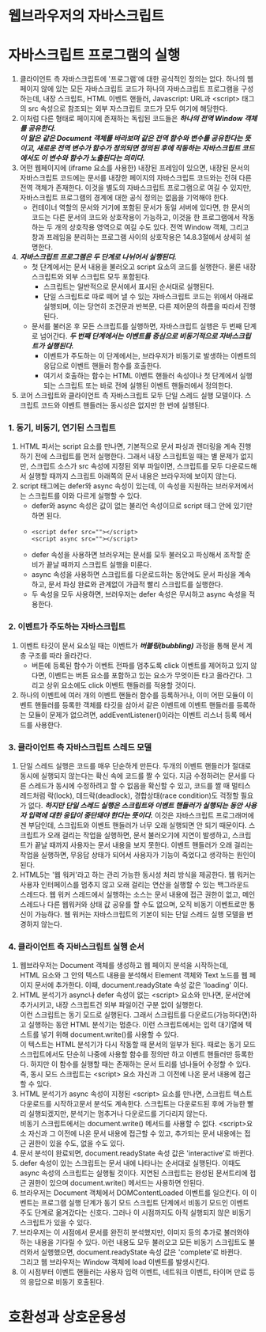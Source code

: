 # 웹브라우저의 자바스크립트

# 자바스크립트 프로그램의 실행

1. 클라이언트 측 자바스크립트에 '프로그램'에 대한 공식적인 정의는 없다.
   하나의 웹 페이지 않에 있는 모든 자바스크립트 코드가 하나의 자바스크립트 프로그램을 구성하는데, 내장 스크립트, HTML 이벤트 핸들러,
   Javascript: URL과 \<script> 태그의 src 속성으로 참조되는 외부 자스크립트 코드가 모두 여기에 해당한다.
2. 이처럼 다른 형태로 페이지에 존재하는 독립된 코드들은 **_하나의 전역 Window 객체를 공유한다._**  
   **_이 말은 같은 Document 객체를 바라보며 같은 전역 함수와 변수를 공유한다는 뜻이고, 새로운 전역 변수가 함수가 정의되면 정의된 후에 작동하는 자바스크립트 코드에서도 이 변수와 함수가 노출된다는 의미다._**
3. 어떤 웹페이지에 (iframe 요소를 사용한) 내장된 프레임이 있으면, 내장된 문서의 자바스크립트 코드에는 문서를 내장한 페이지의 자바스크립트 코드와는 전혀 다른 전역 객체가 존재한다. 이것을 별도의 자바스크립트 프로그램으로 여길 수 있지만, 자바스크립트 프로그램의 경계에 대한 공식 정의는 없음을 기억해야 한다.
   - 컨테이너 역할의 문서와 거기에 포함된 문서가 동일 서버에 있다면, 한 문서의 코드는 다른 문서의 코드와 상호작용이 가능하고, 이것을 한 프로그램에서 작동하는 두 개의 상호작용 영역으로 여길 수도 있다. 전역 Window 객체, 그리고 창과 프레임을 분리하는 프로그램 사이의 상호작용은 14.8.3절에서 상세히 설명한다.
4. **_자바스크립트 프로그램은 두 단계로 나뉘어서 실행된다._**
   - 첫 단계에서는 문서 내용을 불러오고 script 요소의 코드를 실행한다. 물론 내장 스크립트와 외부 스크립트 모두 포함된다.
     - 스크립트는 일반적으로 문서에서 표시된 순서대로 실행된다.
     - 단일 스크립트로 따로 떼어 낼 수 있는 자바스크립트 코드는 위에서 아래로 실행되며, 이는 당연히 조건문과 반복문, 다른 제어문의 하름을 따라서 진행된다.
   - 문서를 불러온 후 모든 스크립트를 실행하면, 자바스크립트 실행은 두 번째 단계로 넘어간다. **_두 번째 단계에서는 이벤트를 중심으로 비동기적으로 자바스크립트가 실행된다._**
     - 이벤트가 주도하는 이 단계에서는, 브라우저가 비동기로 발생하는 이벤트의 응답으로 이벤트 핸들러 함수를 호출한다.
     - 여기서 호출하는 함수는 HTML 이벤트 핸들러 속성이나 첫 단계에서 실행되는 스크립트 또는 바로 전에 실행된 이벤트 핸들러에서 정의한다.
5. 코어 스크립트와 클라이언트 측 자바스크립트 모두 단일 스레드 실행 모델이다. 스크립트 코드와 이벤트 핸들러는 동시성은 없지만 한 번에 실행된다.

### 1. 동기, 비동기, 연기된 스크립트

1. HTML 파서는 script 요소를 만나면, 기본적으로 문서 파싱과 렌더링을 계속 진행하기 전에 스크립트를 먼저 실행한다.
   그래서 내장 스크립트일 때는 별 문제가 없지만, 스크립트 소스가 src 속성에 지정된 외부 파일이면, 스크립트를 모두 다운로드해서 실행할 때까지 스크립트 아래쪽의 문서 내용은 브라우저에 보이지 않는다.
2. script 태그에는 defer와 async 속성이 있는데, 이 속성을 지원하는 브러우저에서는 스크립트를 이와 다르게 실행할 수 있다.
   - defer와 async 속성은 값이 없는 불리언 속성이므로 script 태그 안에 있기만 하면 된다.
   - ```
     <script defer src=""></script>
     <script async src=""></script>
     ```
   - defer 속성을 사용하면 브러우저는 문서를 모두 불러오고 파싱해서 조작할 준비가 끝날 때까지 스크립트 실행을 미룬다.
   - async 속성을 사용하면 스크립트를 다운로드하는 동안에도 문서 파싱을 계속하고, 문서 파싱 완료와 관계없이 가급적 빨리 스크립트를 실행한다.
   - 두 속성을 모두 사용하면, 브러우저는 defer 속성은 무시하고 async 속성을 적용한다.

### 2. 이벤트가 주도하는 자바스크립트

1. 이벤트 타깃이 문서 요소일 때는 이벤트가 **_버블링(bubbling)_** 과정을 통해 문서 계층 구조를 따라 올라간다.
   - 버튼에 등록된 함수가 이벤트 전파를 멈추도록 click 이벤트를 제어하고 있지 않다면, 이벤트는 버튼 요소를 포함하고 있는 요소가 무엇이든 타고 올라간다. 그리고 상위 요소에도 click 이벤트 핸들러를 적용할 것이다.
2. 하나의 이벤트에 여러 개의 이벤트 핸들러 함수를 등록하거나, 이미 어떤 모듈이 이벤트 핸들러를 등록한 객체를 타깃을 삼아서 같은 이벤트에 이벤트 핸들러를 등록하는 모듈이 문제가 없으려면, addEventListener()이라는 이벤트 리스너 등록 메서드를 사용한다.

### 3. 클라이언트 측 자바스크립트 스레드 모델

1. 단일 스레드 실행은 코드를 매우 단순하게 만든다. 두개의 이벤트 핸들러가 절대로 동시에 실행되지 않는다는 확신 속에 코드를 짤 수 있다.
   지금 수정하려는 문서를 다른 스레드가 동시에 수정하려고 할 수 없음을 확신할 수 있고, 코드를 짤 때 멀티스레드처럼 락(lock), 데드락(deadlock),
   경합상태(race condition)도 걱정할 필요가 없다.
   **_하지만 단일 스레드 실행은 스크립트와 이벤트 핸들러가 실행되는 동안 사용자 입력에 대한 응답이 중단돼야 한다는 뜻이다._**
   이것은 자바스크립트 프로그래머에겐 부담인데, 스크립트와 이벤트 핸들러가 너무 오래 실행되면 안 되기 때문이다.
   스크립트가 오래 걸리는 작업을 실행하면, 문서 불러오기에 지연이 발생하고, 스크립트가 끝날 때까지 사용자는 문서 내용을 보지 못한다.
   이벤트 핸들러가 오래 걸리는 작업을 실행하면, 무응답 상태가 되어서 사용자가 기능이 죽었다고 생각하는 원인이 된다.
2. HTML5는 '웹 워커'라고 하는 관리 가능한 동시성 처리 방식을 제공한다. 웹 워커는 사용자 인터페이스를 멈추지 않고 오래 걸리는 연산을 실행할 수 있는 백그라운드 스레드다.
   웹 워커 스레드에서 실행하는 소스는 문서 내용에 접근 권한이 없고, 메인 스레드나 다른 웹워커와 상태 값 공유를 할 수도 없으며, 오직 비동기 이벤트로만 통신이 가능하다.
   웹 워커는 자바스크립트의 기본이 되는 단일 스레드 실행 모델을 변경하지 않는다.

### 4. 클라이언트 측 자바스크립트 실행 순서

1. 웹브라우저는 Document 객체를 생성하고 웹 페이지 분석을 시작하는데,  
   HTML 요소와 그 안의 텍스트 내용을 분석해서 Element 객체와 Text 노드를 웹 페이지 문서에 추가한다. 이때, document.readyState 속성 값은 'loading' 이다.
2. HTML 분석기가 async나 defer 속성이 없는 \<script> 요소와 만나면, 문서안에 추가시키고, 내장 스크립트건 외부 파일이건 구분 없이 실행한다.  
   이런 스크립트는 동기 모드로 실행된다. 그래서 스크립트를 다운로드(가능하다면)하고 실행하는 동안 HTML 분석기는 멈춘다. 이런 스크립트에서는 입력 대기열에 텍스트를 넣기 위해 document.write()를 사용할 수 있다.  
   이 텍스트는 HTML 분석기가 다시 작동할 때 문서의 일부가 된다. 때로는 동기 모드 스크립트에서도 단순히 나중에 사용할 함수를 정의만 하고 이벤트 핸들러만 등록한다. 하지만 이 함수를 실행할 때는 존재하는 문서 트리를 넘나들어 수정할 수 있다. 즉, 동시 모드 스크립트는 \<script> 요소 자신과 그 이전에 나온 문서 내용에 접근할 수 있다.
3. HTML 분석기가 async 속성이 지정된 \<script> 요소를 만나면, 스크립트 텍스트 다운로드를 시작하고문서 분석도 계속한다. 스크립트는 다운로드된 후에 가능한 빨리 실행되겠지만, 분석기는 멈추거나 다운로드를 기다리지 않는다.  
   비동기 스크립트에서는 document.write() 메서드를 사용할 수 없다. \<script>요소 자신과 그 이전에 나온 문서 내용에 접근할 수 있고, 추가되는 문서 내용에는 접근 권한이 있을 수도, 없을 수도 있다.
4. 문서 분석이 완료되면, document.readyState 속성 값은 'interactive'로 바뀐다.
5. defer 속성이 있는 스크립트는 문서 내에 나타나는 순서대로 실행된다. 이때도 async 속성의 스크립트는 실행될 것이다. 지연된 스크립트는 완성된 문서트리에 접근 권한이 있으며 document.write() 메서드는 사용하면 안된다.
6. 브라우저는 Document 객체에서 DOMContentLoaded 이벤트를 일으킨다. 이 이벤트는 프로그램 실행 단계가 동기 모드 스크립트 단계에서 비동기 모드인 이벤트 주도 단계로 옮겨갔다는 신호다. 그러나 이 시점까지도 아직 실행되지 않은 비동기 스크립트가 있을 수 있다.
7. 브라우저는 이 시점에서 문서를 완전히 분석했지만, 이미지 등의 추가로 불러와야 하는 내용을 기다릴 수 있다. 이런 내용도 모두 불러오고 모든 비동기 스크립트도 불러와서 실행했으면, document.readyState 속성 값은 'complete'로 바뀐다.  
   그리고 웹 브라우저는 Window 객체에 load 이벤트를 발생시킨다.
8. 이 시점부터 이벤트 핸들러는 사용자 입력 이벤트, 네트워크 이벤트, 타이머 만료 등의 응답으로 비동기 호출된다.

# 호환성과 상호운용성
